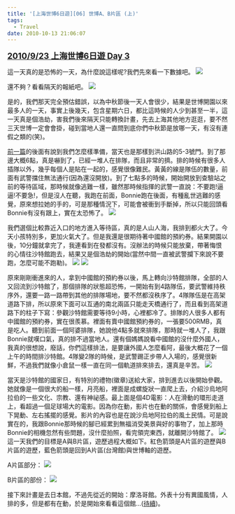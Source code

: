 ```yaml
---
title: '[上海世博6日遊][06] 世博A、B片區 (上)'
tags:
  - Travel
date: 2010-10-13 21:06:07
---
```


<span style="font-size: 14pt;"><span style="text-decoration: underline;">**2010/9/23 上海世博6日遊 Day 3**</span></span>

這一天真的是恐怖的一天，為什麼說這樣呢?我們先來看一下數據吧。
![](http://e.blog.xuite.net/e/2/3/2/11844378/blog_1638788/txt/38837581/14.png)

還不夠？看看隔天的報紙吧。
![](http://e.blog.xuite.net/e/2/3/2/11844378/blog_1638788/txt/38837581/15.jpg)

是的，我們那天完全預估錯誤，以為中秋節後一天人會很少，結果是世博開園以來最多人的一天，事實上後幾天，包含星期六日，都比這時候的人少到甚至一半，這一天真是個浩劫，害我們後來隔天只能轉換計畫，先去上海其他地方逛逛，要不然三天世博一定會會掛，碰到當地人還一直問到底你們中秋節是放哪一天，有沒有連假之類的(笑)。

[前一篇](http://blog.xuite.net/retsamsu/diary/38758603)的後面有說到我們怎麼樣準備，當天也是那樣到洪山路的5-3號門。到了那邊大概6點，真是嚇到了，已經一堆人在排隊，而且非常的擠。排的時候有很多人插隊以外，幾乎每個人是貼在一起的，感覺很像難民。黃黃的線是隊伍的數量，前面有武警擋住無法通行(因為還沒開放)。到了七點多的時候，開始開放到查驗站之前的等待區域，那時候就像逃難一樣，雖然那時候指揮的武警一直說：不要跑!逼逼!不要急!，但是沒人在聽，我跑在前面，Bonnie跑在後面，有種亂世逃難的感覺，原來想拉她的手的，可是那種情況下，可能會被衝到手斷掉，所以只能回頭看Bonnie有沒有跟上，實在太恐怖了。
![](http://e.blog.xuite.net/e/2/3/2/11844378/blog_1638788/txt/38837581/16.png)

我們選個比較靠近入口的地方進入等待區，真的是人山人海，我排到都火大了。今天小孩特別多，更加火氣大了。但是我還是很期待著中國館的預約券。結果開園以後，10分鐘就拿完了，我連看到在發都沒有。沒辦法的時候只能放棄，帶著悔恨的心情往沙特館跑去，結果又是個浩劫的開始(當然中間一直被武警攔下來說不要跑，怎麼可能不跑勒)。
![](http://e.blog.xuite.net/e/2/3/2/11844378/blog_1638788/txt/38837581/17.jpg)
![](http://e.blog.xuite.net/e/2/3/2/11844378/blog_1638788/txt/38837581/18.jpg)

原來剛剛衝進來的人，拿到中國館的預約券以後，馬上轉向沙特館排隊，全部的人又回流到沙特館了，那個排隊的狀態超恐怖，一開始有到4路隊伍，要武警維持秩序外，還要一路一路帶到其他的排隊場地，要不然都沒秩序了。4隊隊伍是在高架道路下排，所以原來下面可以互通的南北兩區只能走天橋通行了，而且看到高架道路下的柱子下寫：參觀沙特館需要等待9小時，心裡都冷了。排隊的人很多人都有中國館的預約券，實在很羨慕。裡面有賣中國館預約券的，一張要500RMB，真是吃人。聽到前面一個阿婆排隊，她說他4點多就來排隊，那時就一堆人了，我跟Bonnie就嘆口氣，真的排不過當地人。還有個媽媽說看中國館的沒什麼外國人，我真的很想說，廢話，你們這樣排法，是要讓外國人怎麼看阿，最後大概花了一個上午的時間排沙特館。4隊變2隊的時候，是武警踢正步帶人入場的，感覺很新鮮，不過我們就像小倉鼠一樣一直在同一個軌道排來排去，還真是辛苦。
![](http://e.blog.xuite.net/e/2/3/2/11844378/blog_1638788/txt/38837581/19.png)

當天是沙特館的國家日，有特別的禮物(徽章)送給大家，排到進去以後開始參觀。她就像是一個很大的船一樣，月亮船，裡面是成螺旋狀一直爬上去，介紹沙烏地阿拉伯的一些文化、宗教、還有神祕感。最上面是個4D電影：人在滑動的環形走道上，看超過一個足球場大的電影。因為你在動，影片也在動的關係，會感覺到船上下晃動、左右搖擺的感覺。影片的內容也是在說沙烏地阿拉伯的風土民情。可是說實在的，我跟Bonnie那時候的腳已經累到無福消受美景與好的事物了，加上那時Bonnie的相機忽然有些問題，沒什麼拍照，看完領完東西，就離開沙特館了。
![](http://e.blog.xuite.net/e/2/3/2/11844378/blog_1638788/txt/38837581/20.png)
這一天我們的目標是A與B片區，遊歷過程大概如下。紅色箭頭是A片區的遊歷與B片區的遊歷，藍色箭頭是回到A片區(台灣館)與世博軸的遊歷。

A片區部分：
![](http://e.blog.xuite.net/e/2/3/2/11844378/blog_1638788/txt/38837581/21.png)

B片區的部份：
![](http://e.blog.xuite.net/e/2/3/2/11844378/blog_1638788/txt/38837581/22.png)

接下來計畫是去日本館，不過先從近的開始：摩洛哥館。外表十分有異國風情，人排的多，但是都有在動，於是開始來看看這個館...([待續](http://blog.xuite.net/retsamsu/diary/38892045))。